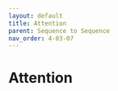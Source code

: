 ```yaml
---
layout: default
title: Attention
parent: Sequence to Sequence
nav_order: 4-03-07
---
```


# Attention

